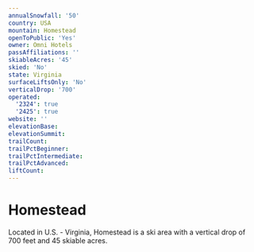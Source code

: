 ```yaml
---
annualSnowfall: '50'
country: USA
mountain: Homestead
openToPublic: 'Yes'
owner: Omni Hotels
passAffiliations: ''
skiableAcres: '45'
skied: 'No'
state: Virginia
surfaceLiftsOnly: 'No'
verticalDrop: '700'
operated:
  '2324': true
  '2425': true
website: ''
elevationBase:
elevationSummit:
trailCount:
trailPctBeginner:
trailPctIntermediate:
trailPctAdvanced:
liftCount:
---
```



# Homestead

Located in U.S. - Virginia, Homestead is a ski area with a vertical drop of 700 feet and 45 skiable acres.
